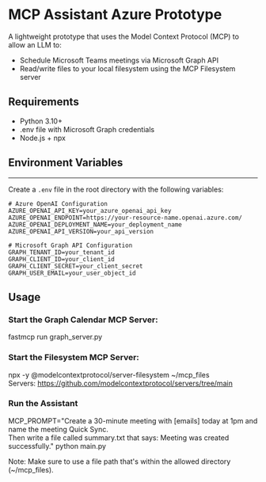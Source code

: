 # MCP Assistant Azure Prototype

A lightweight prototype that uses the Model Context Protocol (MCP) to allow an LLM to:

- Schedule Microsoft Teams meetings via Microsoft Graph API
- Read/write files to your local filesystem using the MCP Filesystem server

## Requirements

- Python 3.10+
- .env file with Microsoft Graph credentials
- Node.js + npx

## Environment Variables
---------------------

Create a `.env` file in the root directory with the following variables:

```
# Azure OpenAI Configuration
AZURE_OPENAI_API_KEY=your_azure_openai_api_key
AZURE_OPENAI_ENDPOINT=https://your-resource-name.openai.azure.com/
AZURE_OPENAI_DEPLOYMENT_NAME=your_deployment_name
AZURE_OPENAI_API_VERSION=your_api_version

# Microsoft Graph API Configuration
GRAPH_TENANT_ID=your_tenant_id
GRAPH_CLIENT_ID=your_client_id
GRAPH_CLIENT_SECRET=your_client_secret
GRAPH_USER_EMAIL=your_user_object_id
```

## Usage

### Start the Graph Calendar MCP Server:
fastmcp run graph_server.py

### Start the Filesystem MCP Server:
npx -y @modelcontextprotocol/server-filesystem ~/mcp_files
<br>Servers: https://github.com/modelcontextprotocol/servers/tree/main

### Run the Assistant
MCP_PROMPT="Create a 30-minute meeting with [emails] today at 1pm and name the meeting Quick Sync.
<br>Then write a file called summary.txt that says: Meeting was created successfully."  python main.py

Note: Make sure to use a file path that's within the allowed directory (~/mcp_files).